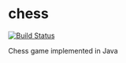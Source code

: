 # chess

[![Build Status](https://travis-ci.com/samuelmurray/chess.svg?branch=master)](https://travis-ci.com/samuelmurray/chess)

Chess game implemented in Java
